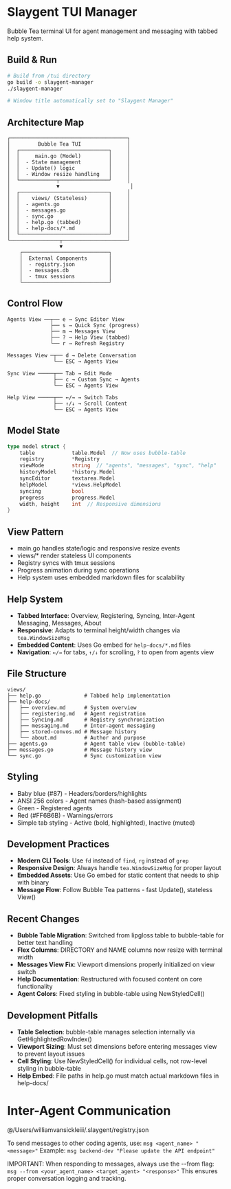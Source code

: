 # Slaygent TUI Manager

Bubble Tea terminal UI for agent management and messaging with tabbed help system.

## Build & Run
```bash
# Build from /tui directory
go build -o slaygent-manager
./slaygent-manager

# Window title automatically set to "Slaygent Manager"
```

## Architecture Map
```
┌──────────────────────────────────────┐
│         Bubble Tea TUI               │
│  ┌─────────────────────────────┐     │
│  │     main.go (Model)         │     │
│  │  - State management         │     │
│  │  - Update() logic           │     │
│  │  - Window resize handling   │     │
│  └────────────┬────────────────┘     │
│               ▼                       │
│  ┌─────────────────────────────┐     │
│  │    views/ (Stateless)       │     │
│  │  - agents.go                │     │
│  │  - messages.go              │     │
│  │  - sync.go                  │     │
│  │  - help.go (tabbed)         │     │
│  │  - help-docs/*.md           │     │
│  └─────────────────────────────┘     │
└────────────────┬─────────────────────┘
                 ▼
    ┌────────────────────────────┐
    │  External Components       │
    │  - registry.json           │
    │  - messages.db             │
    │  - tmux sessions           │
    └────────────────────────────┘
```

## Control Flow
```
Agents View ──┬── e → Sync Editor View
              ├── s → Quick Sync (progress)
              ├── m → Messages View
              ├── ? → Help View (tabbed)
              └── r → Refresh Registry

Messages View ─┬── d → Delete Conversation
               └── ESC → Agents View

Sync View ─────┬── Tab → Edit Mode
               ├── c → Custom Sync → Agents
               └── ESC → Agents View

Help View ─────┬── ←/→ → Switch Tabs
               ├── ↑/↓ → Scroll Content
               └── ESC → Agents View
```

## Model State
```go
type model struct {
    table            table.Model  // Now uses bubble-table
    registry         *Registry
    viewMode         string  // "agents", "messages", "sync", "help"
    historyModel     *history.Model
    syncEditor       textarea.Model
    helpModel        *views.HelpModel
    syncing          bool
    progress         progress.Model
    width, height    int  // Responsive dimensions
}
```

## View Pattern
- main.go handles state/logic and responsive resize events
- views/* render stateless UI components
- Registry syncs with tmux sessions
- Progress animation during sync operations
- Help system uses embedded markdown files for scalability

## Help System
- **Tabbed Interface**: Overview, Registering, Syncing, Inter-Agent Messaging, Messages, About
- **Responsive**: Adapts to terminal height/width changes via `tea.WindowSizeMsg`
- **Embedded Content**: Uses Go embed for `help-docs/*.md` files
- **Navigation**: `←/→` for tabs, `↑/↓` for scrolling, `?` to open from agents view

## File Structure
```
views/
├── help.go              # Tabbed help implementation
├── help-docs/
│   ├── overview.md      # System overview
│   ├── registering.md   # Agent registration
│   ├── Syncing.md       # Registry synchronization
│   ├── messaging.md     # Inter-agent messaging
│   ├── stored-convos.md # Message history
│   └── about.md         # Author and purpose
├── agents.go            # Agent table view (bubble-table)
├── messages.go          # Message history view
└── sync.go              # Sync customization view
```

## Styling
- Baby blue (#87) - Headers/borders/highlights
- ANSI 256 colors - Agent names (hash-based assignment)
- Green - Registered agents
- Red (#FF6B6B) - Warnings/errors
- Simple tab styling - Active (bold, highlighted), Inactive (muted)

## Development Practices
- **Modern CLI Tools**: Use `fd` instead of `find`, `rg` instead of `grep`
- **Responsive Design**: Always handle `tea.WindowSizeMsg` for proper layout
- **Embedded Assets**: Use Go embed for static content that needs to ship with binary
- **Message Flow**: Follow Bubble Tea patterns - fast Update(), stateless View()

## Recent Changes
- **Bubble Table Migration**: Switched from lipgloss table to bubble-table for better text handling
- **Flex Columns**: DIRECTORY and NAME columns now resize with terminal width
- **Messages View Fix**: Viewport dimensions properly initialized on view switch
- **Help Documentation**: Restructured with focused content on core functionality
- **Agent Colors**: Fixed styling in bubble-table using NewStyledCell()

## Development Pitfalls
- **Table Selection**: bubble-table manages selection internally via GetHighlightedRowIndex()
- **Viewport Sizing**: Must set dimensions before entering messages view to prevent layout issues
- **Cell Styling**: Use NewStyledCell() for individual cells, not row-level styling in bubble-table
- **Help Embed**: File paths in help.go must match actual markdown files in help-docs/

<!-- SLAYGENT-REGISTRY-START -->
# Inter-Agent Communication
@/Users/williamvansickleiii/.slaygent/registry.json

To send messages to other coding agents, use: `msg <agent_name> "<message>"`
Example: `msg backend-dev "Please update the API endpoint"`

IMPORTANT: When responding to messages, always use the --from flag:
`msg --from <your_agent_name> <target_agent> "<response>"`
This ensures proper conversation logging and tracking.

<!-- Registry automatically synced by slaygent-manager -->
<!-- SLAYGENT-REGISTRY-END -->